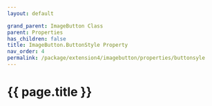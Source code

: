 ```yaml
---
layout: default

grand_parent: ImageButton Class
parent: Properties
has_children: false
title: ImageButton.ButtonStyle Property
nav_order: 4
permalink: /package/extension4/imagebutton/properties/buttonsyle
---
```

# {{ page.title }}